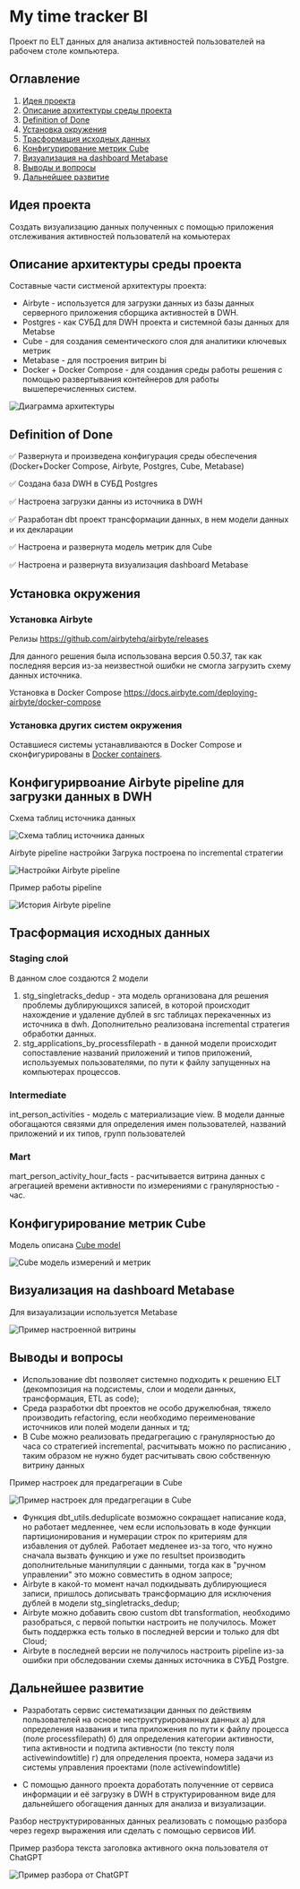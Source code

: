 # My time tracker BI

Проект по ELT данных для анализа активностей пользователей на рабочем столе компьютера.

## Оглавление 

1. [Идея проекта](#идея-проекта)
1. [Описание архитектуры среды проекта](#описание-архитектуры-среды-проекта)
1. [Definition of Done](#definition-of-done)
1. [Установка окружения](#установка-окружения)
1. [Трасформация исходных данных](#трасформация-исходных-данных)
1. [Конфигурирование метрик Cube](#конфигурирование-метрик-cube)
1. [Визуализация на dashboard Metabase](#визуализация-на-dashboard-metabase)
1. [Выводы и вопросы](#выводы-и-вопросы)
1. [Дальнейшее развитие](#дальнейшее-развитие)


## Идея проекта

Создать визуализацию данных полученных с помощью приложения отслеживания активностей пользователй на комьютерах

## Описание архитектуры среды проекта
Составные части систменой архитектуры проекта:
- Airbyte - используется для загрузки данных из базы данных серверного приложения сборщика активностей в DWH.
- Postgres - как СУБД для DWH проекта и системной базы данных для Metabse
- Cube - для создания сементического слоя для аналитики ключевых метрик
- Metabase - для построения витрин bi
- Docker + Docker Compose - для создания среды работы решения с помощью развертывания контейнеров для работы вышеперечисленных систем.

![Диаграмма архитектуры](./docs/my_tt_arc_diagram.png)

## Definition of Done

✅ Развернута и произведена конфигурация среды обеспечения (Docker+Docker Compose, Airbyte, Postgres, Cube, Metabase)

✅ Создана база DWH в СУБД Postgres

✅ Настроена загрузки данны из источника в DWH

✅ Разработан dbt проект трансформации данных, в нем модели данных и их декларации

✅ Настроена и развернута модель метрик для Cube

✅ Настроена и развернута визуализация dashboard Metabase


## Установка окружения

### Установка Airbyte

Релизы https://github.com/airbytehq/airbyte/releases

Для данного решения была использована версия 0.50.37, так как последняя версия из-за неизвестной ошибки не смогла загрузить схему данных источника.

Установка в Docker Compose https://docs.airbyte.com/deploying-airbyte/docker-compose


### Установка других систем окружения

 Оставшиеся системы устанавливаются в Docker Compose и сконфигурированы в [Docker containers](./docker-compose.yml).


## Конфигурирвоание Airbyte pipeline для загрузки данных в DWH

Схема таблиц источника данных

![Схема таблиц источника данных](./docs/source_data_schema.png)

Airbyte pipeline настройки
Загрука построена по incremental стратегии

![Настройки Airbyte pipeline](./docs/airflow_pipeline_settings.png)

Пример работы pipeline

![История Airbyte pipeline](./docs/airbyte_pipeline_history.png)


## Трасформация исходных данных

### Staging слой

В данном слое создаются 2 модели
1) stg_singletracks_dedup - эта модель организована для решения проблемы дублирующихся записей, в которой происходит нахождение и удаление дублей в src таблицах перекаченных из источника в dwh.
Дополнительно реализована incremental стратегия обработки данных.
2) stg_applications_by_processfilepath - в данной модели происходит сопоставление названий приложений и типов приложений, используемых пользователями, по пути к файлу запущенных на компьютерах процессов.

### Intermediate

int_person_activities - модель  с материализацие view. В модели данные обогащаются связями для определения имен пользователей, названий приложений и их типов, групп пользователей

### Mart

mart_person_activity_hour_facts - расчитывается витрина данных с агрегацией времени активности по измерениями с гранулярностью - час.


## Конфигурирование метрик Cube

Модель описана [Cube model](./model/cubes/personactivity_cube_model.yml)

![Cube модель измерений и метрик](./docs/cube_metrics_model.png)


## Визуализация на dashboard Metabase

Для визауализации используется Metabase

![Пример настроенной витрины](./docs/metabase_dashboard.png)


## Выводы и вопросы

- Использование dbt позволяет системно подходить к решению ELT (декомпозиция на подсистемы, слои и модели данных, трансформация, ETL as code);
- Среда разработки dbt проектов не особо дружелюбная, тяжело производить refactoring, если необходимо переименование источников или полей модели данных и тд;
- В Cube можно реализовать предагрегацию с гранулярностью до часа со стратегией inсremental, расчитывать можно по расписанию , таким образом не нужно будет расчитывать свою собственную витрину данных

Пример настроек для предагрегации в Cube

![Пример настроек для предагрегации в Cube](./docs/cube_pre_aggregation_settings.png)

- Функция dbt_utils.deduplicate возможно сокращает написание кода, но работает медленнее, чем если использовать в коде функции партиционирования и нумерации строк по критериям для избавления от дублей. Работает медленее из-за того, что нужно сначала вызвать функцию и уже по resultset производить дополнительные манипуляции с данными, тогда как в "ручном управлении" это можно совместить в одном запросе;
- Airbyte в какой-то момент начал подкидывать дублирующиеся записи, пришлось дописывать трансформацию для исключения дублей в модели stg_singletracks_dedup;
- Airbyte можно добавить свою custom dbt transformation, необходимо разобраться, с первой попытки настроить не получилось. Может быть поддержка есть только в последней версии и только для dbt Cloud;
- Airbyte в последней версии не получилось настроить pipeline из-за ошибки при обследовании схемы данных источника в СУБД Postgre.


## Дальнейшее развитие

- Разработать сервис систематизации данных по действиям пользователей на основе неструктурированных данных
    а) для определения названия и типа приложения по пути к файлу процесса (поле processfilepath)
    б) для определения категории активности, типа активности и подтипа активности (по тексту поля activewindowtitle)
    г) для определения проекта, номера задачи из системы управления проектами  (поле activewindowtitle)

- С помощью данного проекта доработать полученние от сервиса информации и её загрузку в DWH в структурированном виде для дальнейшего обогащения данных для анализа и визуализации.


Разбор неструктурированных данных реализовать с помощью разбора через regexp выражения или сделать с помощью сервисов ИИ.

Пример разбора текста заголовка активного окна пользователя от ChatGPT
    
![Пример разбора от ChatGPT](./docs/chatgpt_analyze_windowstitle_example.png)